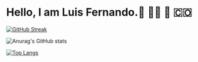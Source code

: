 <h1 > Hello, I am Luis Fernando.👋 👨‍💻 🤖  🇨🇴</h1

[![GitHub Streak](https://github-readme-streak-stats.herokuapp.com?user=luis-fer993&theme=github-dark&date_format=M%20j%5B%2C%20Y%5D)](https://git.io/streak-stats)

![Anurag's GitHub stats](https://github-readme-stats.vercel.app/api?username=luis-fer993&show_icons=true&theme=dracula)
  
[![Top Langs](https://github-readme-stats.vercel.app/api/top-langs/?username=luis-fer993&theme=dracula)](https://github.com/anuraghazra/github-readme-stats)
